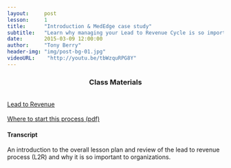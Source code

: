 ```yaml
---
layout:     post
lesson: 	1
title:      "Introduction & MedEdge case study"
subtitle:   "Learn why managing your Lead to Revenue Cycle is so important"
date:       2015-03-09 12:00:00
author:     "Tony Berry"
header-img: "img/post-bg-01.jpg"
videoURL:    "http://youtu.be/tbWzquRPG8Y"
---
```


<section class="materials">
<h3 style="text-align:center;">Class Materials</h3>

<br>
<a href="#">Lead to Revenue </a>
<br>
<br>
<a href="#">Where to start this process (pdf)</a>


</section>

<h4>Transcript</h4>

<p>An introduction to the overall lesson plan and review of the lead to revenue process (L2R) and why it is so important to organizations.</p>



